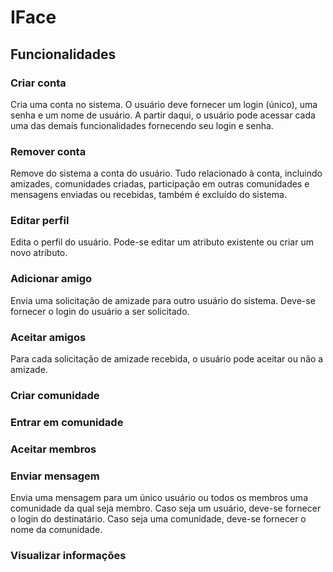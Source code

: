 # IFace
## Funcionalidades
### Criar conta
Cria uma conta no sistema. O usuário deve fornecer um login (único), uma senha e um nome de usuário. A partir daqui, o usuário pode acessar cada uma das demais funcionalidades fornecendo seu login e senha.
### Remover conta
Remove do sistema a conta do usuário. Tudo relacionado à conta, incluindo amizades, comunidades criadas, participação em outras comunidades e mensagens enviadas ou recebidas, também é excluído do sistema.
### Editar perfil
Edita o perfil do usuário. Pode-se editar um atributo existente ou criar um novo atributo.
### Adicionar amigo
Envia uma solicitação de amizade para outro usuário do sistema. Deve-se fornecer o login do usuário a ser solicitado.
### Aceitar amigos
Para cada solicitação de amizade recebida, o usuário pode aceitar ou não a amizade.
### Criar comunidade
### Entrar em comunidade
### Aceitar membros
### Enviar mensagem
Envia uma mensagem para um único usuário ou todos os membros uma comunidade da qual seja membro. Caso seja um usuário, deve-se fornecer o login do destinatário. Caso seja uma comunidade, deve-se fornecer o nome da comunidade.
### Visualizar informações

